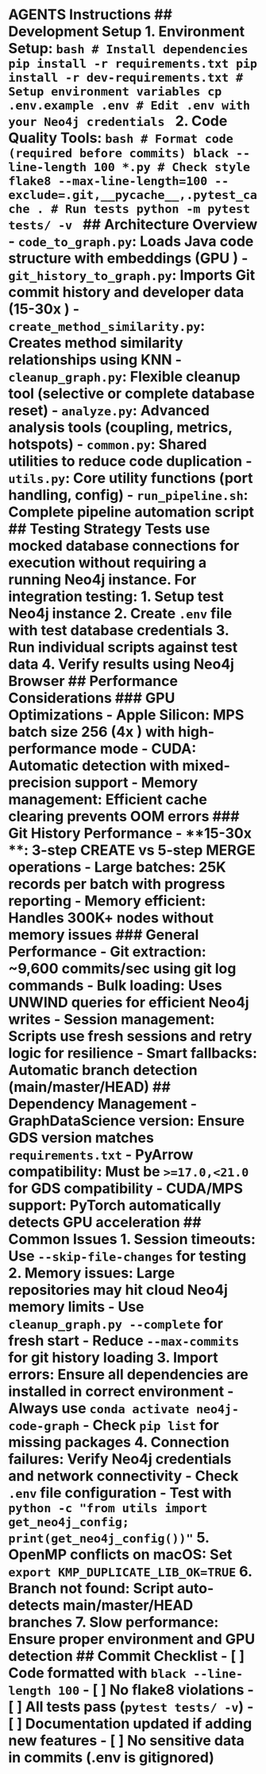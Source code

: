 # AGENTS Instructions ## Development Setup 1. **Environment Setup**: ```bash # Install dependencies pip install -r requirements.txt pip install -r dev-requirements.txt # Setup environment variables cp .env.example .env # Edit .env with your Neo4j credentials ``` 2. **Code Quality Tools**: ```bash # Format code (required before commits) black --line-length 100 *.py # Check style flake8 --max-line-length=100 --exclude=.git,__pycache__,.pytest_cache . # Run tests python -m pytest tests/ -v ``` ## Architecture Overview - **`code_to_graph.py`**: Loads Java code structure with embeddings (GPU ) - **`git_history_to_graph.py`**: Imports Git commit history and developer data (15-30x ) - **`create_method_similarity.py`**: Creates method similarity relationships using KNN - **`cleanup_graph.py`**: Flexible cleanup tool (selective or complete database reset) - **`analyze.py`**: Advanced analysis tools (coupling, metrics, hotspots) - **`common.py`**: Shared utilities to reduce code duplication - **`utils.py`**: Core utility functions (port handling, config) - **`run_pipeline.sh`**: Complete pipeline automation script ## Testing Strategy Tests use mocked database connections for execution without requiring a running Neo4j instance. For integration testing: 1. Setup test Neo4j instance 2. Create `.env` file with test database credentials 3. Run individual scripts against test data 4. Verify results using Neo4j Browser ## Performance Considerations ### **GPU Optimizations** - **Apple Silicon**: MPS batch size 256 (4x ) with high-performance mode - **CUDA**: Automatic detection with mixed-precision support - **Memory management**: Efficient cache clearing prevents OOM errors ### **Git History Performance** - **15-30x **: 3-step CREATE vs 5-step MERGE operations - **Large batches**: 25K records per batch with progress reporting - **Memory efficient**: Handles 300K+ nodes without memory issues ### **General Performance** - **Git extraction**: ~9,600 commits/sec using git log commands - **Bulk loading**: Uses UNWIND queries for efficient Neo4j writes - **Session management**: Scripts use fresh sessions and retry logic for resilience - **Smart fallbacks**: Automatic branch detection (main/master/HEAD) ## Dependency Management - **GraphDataScience version**: Ensure GDS version matches `requirements.txt` - **PyArrow compatibility**: Must be `>=17.0,<21.0` for GDS compatibility - **CUDA/MPS support**: PyTorch automatically detects GPU acceleration ## Common Issues 1. **Session timeouts**: Use `--skip-file-changes` for testing 2. **Memory issues**: Large repositories may hit cloud Neo4j memory limits - Use `cleanup_graph.py --complete` for fresh start - Reduce `--max-commits` for git history loading 3. **Import errors**: Ensure all dependencies are installed in correct environment - Always use `conda activate neo4j-code-graph` - Check `pip list` for missing packages 4. **Connection failures**: Verify Neo4j credentials and network connectivity - Check `.env` file configuration - Test with `python -c "from utils import get_neo4j_config; print(get_neo4j_config())"` 5. **OpenMP conflicts on macOS**: Set `export KMP_DUPLICATE_LIB_OK=TRUE` 6. **Branch not found**: Script auto-detects main/master/HEAD branches 7. **Slow performance**: Ensure proper environment and GPU detection ## Commit Checklist - [ ] Code formatted with `black --line-length 100` - [ ] No flake8 violations - [ ] All tests pass (`pytest tests/ -v`) - [ ] Documentation updated if adding new features - [ ] No sensitive data in commits (.env is gitignored) 